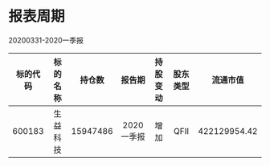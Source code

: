 # 报表周期 

20200331-2020一季报

| 标的代码 | 标的名称 | 持仓数 | 报告期 | 持股变动 | 股东类型 | 流通市值 |
|:--:|:--:|:--:|:--:|:--:|:--:|:--:|
|600183|生益科技|15947486|2020一季报|增加|QFII|422129954.42|